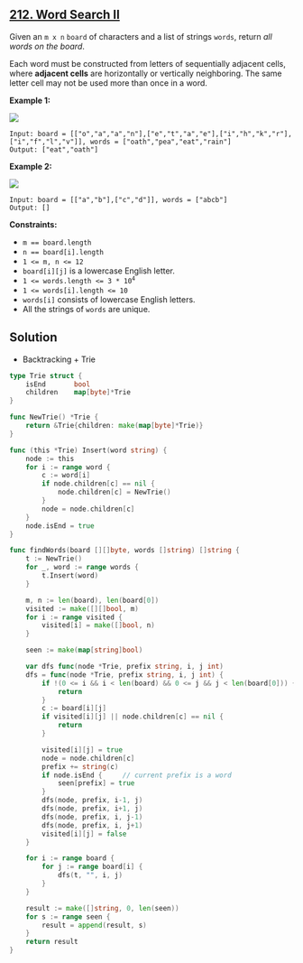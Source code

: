 ## [212. Word Search II](https://leetcode.com/problems/word-search-ii/)


Given an `m x n` `board` of characters and a list of strings `words`, return _all words on the board_.

Each word must be constructed from letters of sequentially adjacent cells, where **adjacent cells** are horizontally or vertically neighboring. The same letter cell may not be used more than once in a word.

**Example 1:**

![](https://assets.leetcode.com/uploads/2020/11/07/search1.jpg)

```
Input: board = [["o","a","a","n"],["e","t","a","e"],["i","h","k","r"],["i","f","l","v"]], words = ["oath","pea","eat","rain"]
Output: ["eat","oath"]
```

**Example 2:**

![](https://assets.leetcode.com/uploads/2020/11/07/search2.jpg)

```
Input: board = [["a","b"],["c","d"]], words = ["abcb"]
Output: []
```

**Constraints:**

*   `m == board.length`
*   `n == board[i].length`
*   `1 <= m, n <= 12`
*   `board[i][j]` is a lowercase English letter.
*   <code>1 <= words.length <= 3 * 10<sup>4</sup></code>
*   `1 <= words[i].length <= 10`
*   `words[i]` consists of lowercase English letters.
*   All the strings of `words` are unique.



## Solution

- Backtracking + Trie

```go
type Trie struct {
	isEnd		bool
	children	map[byte]*Trie
}

func NewTrie() *Trie {
	return &Trie{children: make(map[byte]*Trie)}
}

func (this *Trie) Insert(word string) {
	node := this
	for i := range word {
		c := word[i]
		if node.children[c] == nil {
			node.children[c] = NewTrie()
		}
		node = node.children[c]
	}
	node.isEnd = true
}

func findWords(board [][]byte, words []string) []string {
	t := NewTrie()
	for _, word := range words {
		t.Insert(word)
	}

	m, n := len(board), len(board[0])
	visited := make([][]bool, m)
    for i := range visited {
        visited[i] = make([]bool, n)
    }

	seen := make(map[string]bool)

	var dfs func(node *Trie, prefix string, i, j int)
	dfs = func(node *Trie, prefix string, i, j int) {
		if !(0 <= i && i < len(board) && 0 <= j && j < len(board[0])) {
			return
		}
		c := board[i][j]
		if visited[i][j] || node.children[c] == nil {
			return
		}

		visited[i][j] = true
		node = node.children[c]
		prefix += string(c)
		if node.isEnd {		// current prefix is a word
			seen[prefix] = true
		}
		dfs(node, prefix, i-1, j)
		dfs(node, prefix, i+1, j)
		dfs(node, prefix, i, j-1)
		dfs(node, prefix, i, j+1)
		visited[i][j] = false
	}

	for i := range board {
        for j := range board[i] {
            dfs(t, "", i, j)
        }
    }

	result := make([]string, 0, len(seen))
	for s := range seen {
		result = append(result, s)
	}
	return result
}
```